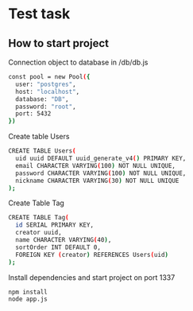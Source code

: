 # Test task
## How to start project
Connection object to database in /db/db.js
```sh
const pool = new Pool({
  user: "postgres",
  host: "localhost",
  database: "DB",
  password: "root",
  port: 5432
})
```

Create table Users
```sh
CREATE TABLE Users(
  uid uuid DEFAULT uuid_generate_v4() PRIMARY KEY,
  email CHARACTER VARYING(100) NOT NULL UNIQUE,
  password CHARACTER VARYING(100) NOT NULL UNIQUE,
  nickname CHARACTER VARYING(30) NOT NULL UNIQUE
);
```

Create Table Tag
```sh
CREATE TABLE Tag(
  id SERIAL PRIMARY KEY,
  creator uuid,
  name CHARACTER VARYING(40),
  sortOrder INT DEFAULT 0,
  FOREIGN KEY (creator) REFERENCES Users(uid)
);
```

Install dependencies and start project on port 1337

```sh
npm install
node app.js
```
